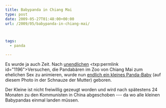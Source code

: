 ```yaml
---
title: Babypanda in Chiang Mai
type: post
date: 2009-05-27T01:48:00+00:00
url: /2009/05/babypanda-in-chiang-mai/



tags:
  - panda

---
```

Es wurde ja auch Zeit. Nach</a> <a href="1193">unendlichen</a> <txp:permlink id="1196">Versuchen, die Pandabären im Zoo von Chiang Mai zum ehelichen Sex zu animieren, wurde nun [endlich ein kleines Panda-Baby][1] (auf diesem Photo in der Schnauze der Mutter) geboren.

Der Kleine ist nicht freiwillig gezeugt worden und wird nach spätestens 24 Monaten zu den Kommunisten in China abgeschoben --- da wo alle kleinen Babypandas einmal landen müssen.

 [1]: http://enews.mcot.net/view.php?id=10090
